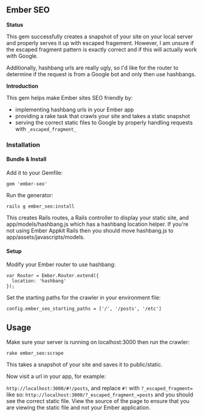 ## Ember SEO

**Status**

This gem successfully creates a snapshot of your site on your local server and properly serves it up with escaped fragement. However, I am unsure if the escaped fragment pattern is exactly correct and if this will actually work with Google.

Additionally, hashbang urls are really ugly, so I'd like for the router to determine if the request is from a Google bot and only then use hashbangs.


**Introduction**

This gem helps make Ember sites SEO friendly by:

* implementing hashbang urls in your Ember app
* providing a rake task that crawls your site and takes a static snapshot
* serving the correct static files to Google by properly handling requests with `_escaped_fragment_`

### Installation

#### Bundle & Install

Add it to your Gemfile:

`gem 'ember-seo'`

Run the generator:

`rails g ember_seo:install`

This creates Rails routes, a Rails controller to display your static site, and app/models/hashbang.js which has a hashbang location helper. If you're not using Ember Appkit Rails then you should move hashbang.js to app/assets/javascripts/models.


#### Setup

Modify your Ember router to use hashbang:

```
var Router = Ember.Router.extend({
  location: 'hashbang'
});
```

Set the starting paths for the crawler in your environment file:

```
config.ember_seo_starting_paths = ['/', '/posts', '/etc']
```

## Usage

Make sure your server is running on localhost:3000 then run the crawler:

```
rake ember_seo:scrape
```

This takes a snapshot of your site and saves it to public/static.

Now visit a url in your app, for example:

`http://localhost:3000/#!/posts`, and replace `#!` with `?_escaped_fragment=` like so:
`http://localhost:3000/?_escaped_fragment_=posts` and you should see the correct static file. View
the source of the page to ensure that you are viewing the static file and not your Ember
application.
